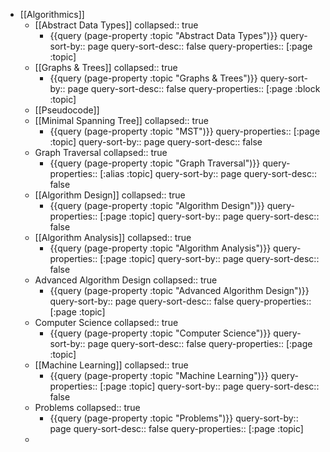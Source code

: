 - [[Algorithmics]]
	- [[Abstract Data Types]]
	  collapsed:: true
		- {{query (page-property :topic "Abstract Data Types")}}
		  query-sort-by:: page
		  query-sort-desc:: false
		  query-properties:: [:page :topic]
	- [[Graphs & Trees]]
	  collapsed:: true
		- {{query (page-property :topic "Graphs & Trees")}}
		  query-sort-by:: page
		  query-sort-desc:: false
		  query-properties:: [:page :block :topic]
	- [[Pseudocode]]
	- [[Minimal Spanning Tree]]
	  collapsed:: true
		- {{query (page-property :topic "MST")}}
		  query-properties:: [:page :topic]
		  query-sort-by:: page
		  query-sort-desc:: false
	- Graph Traversal
	  collapsed:: true
		- {{query (page-property :topic "Graph Traversal")}}
		  query-properties:: [:alias :topic]
		  query-sort-by:: page
		  query-sort-desc:: false
	- [[Algorithm Design]]
	  collapsed:: true
		- {{query (page-property :topic "Algorithm Design")}}
		  query-properties:: [:page :topic]
		  query-sort-by:: page
		  query-sort-desc:: false
	- [[Algorithm Analysis]]
	  collapsed:: true
		- {{query (page-property :topic "Algorithm Analysis")}}
		  query-properties:: [:page :topic]
		  query-sort-by:: page
		  query-sort-desc:: false
	- Advanced Algorithm Design
	  collapsed:: true
		- {{query (page-property :topic "Advanced Algorithm Design")}}
		  query-sort-by:: page
		  query-sort-desc:: false
		  query-properties:: [:page :topic]
	- Computer Science
	  collapsed:: true
		- {{query (page-property :topic "Computer Science")}}
		  query-sort-by:: page
		  query-sort-desc:: false
		  query-properties:: [:page :topic]
	- [[Machine Learning]]
	  collapsed:: true
		- {{query (page-property :topic "Machine Learning")}}
		  query-properties:: [:page :topic]
		  query-sort-by:: page
		  query-sort-desc:: false
	- Problems
	  collapsed:: true
		- {{query (page-property :topic "Problems")}}
		  query-sort-by:: page
		  query-sort-desc:: false
		  query-properties:: [:page :topic]
	-